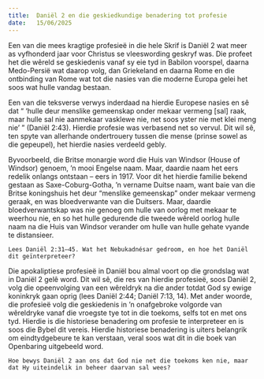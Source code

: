 ```yaml
---
title:  Daniël 2 en die geskiedkundige benadering tot profesie
date:   15/06/2025
---
```


Een van die mees kragtige profesieë in die hele Skrif is Daniël 2 wat meer as vyfhonderd jaar voor Christus se vleeswording geskryf was. Die profeet het die wêreld se geskiedenis vanaf sy eie tyd in Babilon voorspel, daarna Medo-Persië wat daarop volg, dan Griekeland en daarna Rome en die ontbinding van Rome wat tot die nasies van die moderne Europa gelei het soos wat hulle vandag bestaan.

Een van die teksverse verwys inderdaad na hierdie Europese nasies en sê dat “ ‘hulle deur menslike gemeenskap onder mekaar vermeng [sal] raak, maar hulle sal nie aanmekaar vasklewe nie, net soos yster nie met klei meng nie’ ” (Daniël 2:43). Hierdie profesie was verbasend net so vervul. Dit wil sê, ten spyte van allerhande ondertrouery tussen die mense (prinse sowel as die gepeupel), het hierdie nasies verdeeld gebly.

Byvoorbeeld, die Britse monargie word die Huis van Windsor (House of Windsor) genoem, ’n mooi Engelse naam. Maar, daardie naam het eers redelik onlangs ontstaan – eers in 1917. Voor dit het hierdie familie bekend gestaan as Saxe-Coburg-Gotha, ’n vername Duitse naam, want baie van die Britse koningshuis het deur “menslike gemeenskap” onder mekaar vermeng geraak, en was bloedverwante van die Duitsers. Maar, daardie bloedverwantskap was nie genoeg om hulle van oorlog met mekaar te weerhou nie, en so het hulle gedurende die tweede wêreld oorlog hulle naam na die Huis van Windsor verander om hulle van hulle gehate vyande te distansieer.

`Lees Daniël 2:31–45. Wat het Nebukadnésar gedroom, en hoe het Daniël dit geïnterpreteer?`

Die apokaliptiese profesieë in Daniël bou almal voort op die grondslag wat in Daniël 2 gelê word. Dit wil sê, die res van hierdie profesieë, soos Daniël 2, volg die opeenvolging van een wêreldryk na die ander totdat God sy ewige koninkryk gaan oprig (lees Daniël 2:44; Daniël 7:13, 14). Met ander woorde, die profesieë volg die geskiedenis in ’n onafgebroke volgorde van wêreldryke vanaf die vroegste tye tot in die toekoms, selfs tot en met ons tyd. Hierdie is die historiese benadering om profesie te interpreteer en is soos die Bybel dit vereis. Hierdie historiese benadering is uiters belangrik om eindtydgebeure te kan verstaan, veral soos wat dit in die boek van Openbaring uitgebeeld word.

`Hoe bewys Daniël 2 aan ons dat God nie net die toekoms ken nie, maar dat Hy uiteindelik in beheer daarvan sal wees?`
